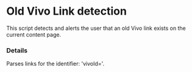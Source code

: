 # Old Vivo Link detection

This script detects and alerts the user that an old Vivo link exists on the current content page. 

### Details

Parses links for the identifier: 'vivoId='.
